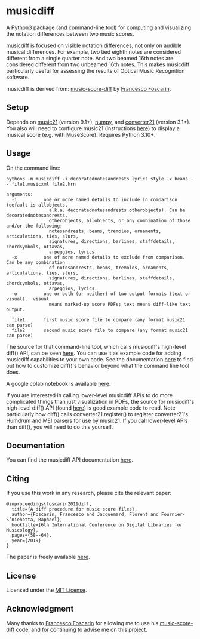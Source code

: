 # musicdiff
A Python3 package (and command-line tool) for computing and visualizing the notation differences between two music scores.

musicdiff is focused on visible notation differences, not only on audible musical differences.  For example, two tied eighth notes are considered different from a single quarter note.  And two beamed 16th notes are considered different from two unbeamed 16th notes. This makes musicdiff particularly useful for assessing the results of Optical Music Recognition software.

musicdiff is derived from: [music-score-diff](https://github.com/fosfrancesco/music-score-diff.git)
    by [Francesco Foscarin](https://github.com/fosfrancesco).

## Setup
Depends on [music21](https://pypi.org/project/music21) (version 9.1+),  [numpy](https://pypi.org/project/numpy), and [converter21](https://pypi.org/project/converter21) (version 3.1+). You also will need to configure music21 (instructions [here](https://web.mit.edu/music21/doc/usersGuide/usersGuide_01_installing.html)) to display a musical score (e.g. with MuseScore).  Requires Python 3.10+.

## Usage
On the command line:

    python3 -m musicdiff -i decoratednotesandrests lyrics style -x beams -- file1.musicxml file2.krn

    arguments:
      -i          one or more named details to include in comparison (default is allobjects,
                    a.k.a. decoratednotesandrests otherobjects). Can be decoratednotesandrests,
                    otherobjects, allobjects, or any combination of those and/or the following:
                    notesandrests, beams, tremolos, ornaments, articulations, ties, slurs,
                    signatures, directions, barlines, staffdetails, chordsymbols, ottavas,
                    arpeggios, lyrics.
      -x          one of more named details to exclude from comparison.  Can be any combination
                    of notesandrests, beams, tremolos, ornaments, articulations, ties, slurs,
                    signatures, directions, barlines, staffdetails, chordsymbols, ottavas,
                    arpeggios, lyrics.
      -o          one or both (or neither) of two output formats (text or visual).  visual
                    means marked-up score PDFs; text means diff-like text output.

      file1       first music score file to compare (any format music21 can parse)
      file2       second music score file to compare (any format music21 can parse)

The source for that command-line tool, which calls musicdiff's high-level diff() API, can be seen [here](musicdiff/__main__.py).  You can use it as example code for adding musicdiff capabilities to your own code.  See the documentation [here](https://gregchapman-dev.github.io/musicdiff) to find out how to customize diff()'s behavior beyond what the command line tool does.

A google colab notebook is available [here](examples/musicdiff_demo.ipynb).

If you are interested in calling lower-level musicdiff APIs to do more complicated things than just visualization in PDFs, the source for musicdiff's high-level diff() API (found [here](musicdiff/__init__.py)) is good example code to read.  Note particularly how diff() calls converter21.register() to register converter21's Humdrum and MEI parsers for use by music21.  If you call lower-level APIs than diff(), you will need to do this yourself.

## Documentation
You can find the musicdiff API documentation [here](https://gregchapman-dev.github.io/musicdiff).

## Citing
If you use this work in any research, please cite the relevant paper:

```
@inproceedings{foscarin2019diff,
  title={A diff procedure for music score files},
  author={Foscarin, Francesco and Jacquemard, Florent and Fournier-S’niehotta, Raphael},
  booktitle={6th International Conference on Digital Libraries for Musicology},
  pages={58--64},
  year={2019}
}
```

The paper is freely available [here](https://hal.inria.fr/hal-02267454v2/document).

## License
Licensed under the [MIT License](LICENSE).

## Acknowledgment
Many thanks to [Francesco Foscarin](https://github.com/fosfrancesco) for allowing me to use his [music-score-diff](https://github.com/fosfrancesco/music-score-diff.git) code, and for continuing to advise me on this project.
